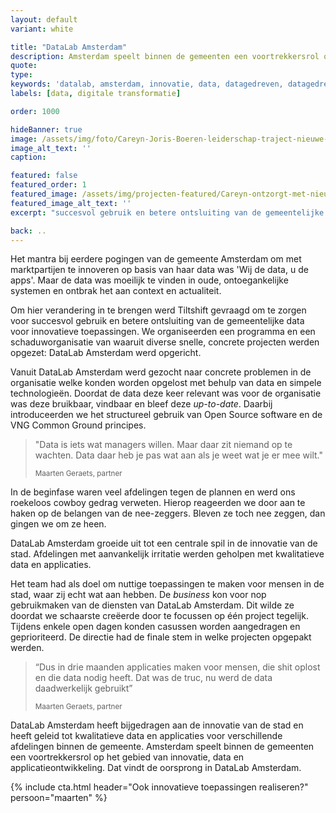 ```yaml
---
layout: default
variant: white

title: "DataLab Amsterdam"
description: Amsterdam speelt binnen de gemeenten een voortrekkersrol op het gebied van innovatie, data en applicatieontwikkeling. Dat vindt de oorsprong in DataLab Amsterdam.
quote:
type:
keywords: 'datalab, amsterdam, innovatie, data, datagedreven, datagedrevenwerken, kwartiermaker, programma, design thinking, software design thinking, digitalisering, digitale transformatie, zorg, ouderenzorg, nieuwe website'
labels: [data, digitale transformatie]

order: 1000

hideBanner: true
image: /assets/img/foto/Careyn-Joris-Boeren-leiderschap-traject-nieuwe-website.jpg
image_alt_text: ''
caption:

featured: false
featured_order: 1
featured_image: /assets/img/projecten-featured/Careyn-ontzorgt-met-nieuw-online-kanaal.jpg
featured_image_alt_text: ''
excerpt: "succesvol gebruik en betere ontsluiting van de gemeentelijke data voor innovatieve toepassingen"

back: ..
---
```

Het mantra bij eerdere pogingen van de gemeente Amsterdam om met marktpartijen te innoveren op basis van haar data was 'Wij de data, u de apps'. Maar de data was moeilijk te vinden in oude, ontoegankelijke systemen en ontbrak het aan context en actualiteit. 

Om hier verandering in te brengen werd Tiltshift gevraagd om te zorgen voor succesvol gebruik en betere ontsluiting van de gemeentelijke data voor innovatieve toepassingen. We organiseerden een programma en een schaduworganisatie van waaruit diverse snelle, concrete projecten werden opgezet: DataLab Amsterdam werd opgericht.

Vanuit DataLab Amsterdam werd gezocht naar concrete problemen in de organisatie welke konden worden opgelost met behulp van data en simpele technologieën. Doordat de data deze keer relevant was voor de organisatie was deze bruikbaar, vindbaar en bleef deze *up-to-date*. Daarbij introduceerden we het structureel gebruik van Open Source software en de VNG Common Ground principes.

> "Data is iets wat managers willen. Maar daar zit niemand op te wachten. Data daar heb je pas wat aan als je weet wat je er mee wilt."
>
> <small>Maarten Geraets, partner</small>

In de beginfase waren veel afdelingen tegen de plannen en werd ons roekeloos cowboy gedrag verweten. Hierop reageerden we door aan te haken op de belangen van de nee-zeggers. Bleven ze toch nee zeggen, dan gingen we om ze heen.

DataLab Amsterdam groeide uit tot een centrale spil in de innovatie van de stad. Afdelingen met aanvankelijk irritatie werden geholpen met kwalitatieve data en applicaties.

Het team had als doel om nuttige toepassingen te maken voor mensen in de stad, waar zij echt wat aan hebben. De *business* kon voor nop gebruikmaken van de diensten van DataLab Amsterdam. Dit wilde ze doordat we schaarste creëerde door te focussen op één project tegelijk. Tijdens enkele open dagen konden casussen worden aangedragen en geprioriteerd. De directie had de finale stem in welke projecten opgepakt werden.

> “Dus in drie maanden applicaties maken voor mensen, die shit oplost en die data nodig heeft. Dat was de truc, nu werd de data daadwerkelijk gebruikt”
> 
> <small>Maarten Geraets, partner</small>

DataLab Amsterdam heeft bijgedragen aan de innovatie van de stad en heeft geleid tot kwalitatieve data en applicaties voor verschillende afdelingen binnen de gemeente. Amsterdam speelt binnen de gemeenten een voortrekkersrol op het gebied van innovatie, data en applicatieontwikkeling. Dat vindt de oorsprong in DataLab Amsterdam.
                                                                    
{% include cta.html header="Ook innovatieve toepassingen realiseren?" persoon="maarten" %}
